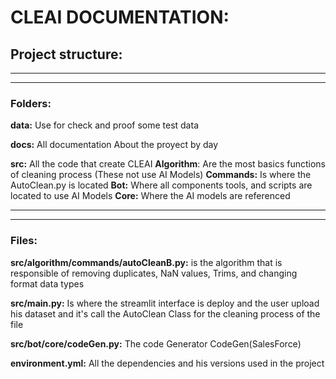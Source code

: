 # CLEAI DOCUMENTATION:

## Project structure:

***
***

### Folders:

**data:** Use for check and proof some test data

**docs:** All documentation About the proyect by day

**src:** All the code that create CLEAI
    **Algorithm**: Are the most basics functions of cleaning process (These not use AI Models) 
        **Commands:** Is where the AutoClean.py is located 
    **Bot:** Where all components tools, and scripts are located to use AI Models
        **Core:** Where the AI models are referenced

***
***

### Files:

**src/algorithm/commands/autoCleanB.py:** is the algorithm that is responsible of removing duplicates, NaN values, Trims, and changing format data types 

**src/main.py:** Is where the streamlit interface is deploy and the user upload his dataset and it's call the AutoClean Class for the cleaning process of the file

**src/bot/core/codeGen.py:** The code Generator CodeGen(SalesForce)

**environment.yml:** All the dependencies and his versions used in the project